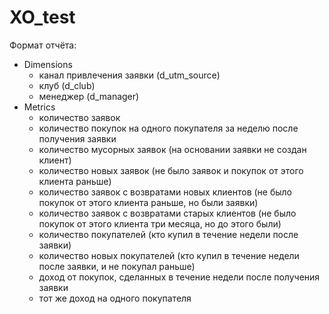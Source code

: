 # XO_test
Формат отчёта:

- Dimensions
    - канал привлечения заявки (d_utm_source)
    - клуб (d_club)
    - менеджер (d_manager)
- Metrics
    - количество заявок
    - количество покупок на одного покупателя за неделю после получения заявки
    - количество мусорных заявок (на основании заявки не создан клиент)
    - количество новых заявок (не было заявок и покупок от этого клиента раньше)
    - количество заявок с возвратами новых клиентов (не было покупок от этого клиента раньше, но были заявки)
    - количество заявок с возвратами старых клиентов (не было покупок от этого клиента три месяца, но до этого были)
    - количество покупателей (кто купил в течение недели после заявки)
    - количество новых покупателей (кто купил в течение недели после заявки, и не покупал раньше)
    - доход от покупок, сделанных в течение недели после получения заявки
    - тот же доход на одного покупателя
